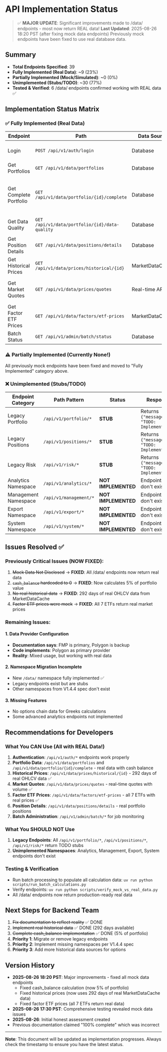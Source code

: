 # API Implementation Status

> ✅ **MAJOR UPDATE**: Significant improvements made to /data/ endpoints - most now return REAL data!
> **Last Updated**: 2025-08-26 18:20 PST (after fixing mock data endpoints)
> Previously mock endpoints have been fixed to use real database data.

## Summary

- **Total Endpoints Specified**: 39
- **Fully Implemented (Real Data)**: ~9 (23%)
- **Partially Implemented (Mock/Simulated)**: ~0 (0%)
- **Unimplemented (Stubs/TODO)**: ~30 (77%)
- **Tested & Verified**: 6 /data/ endpoints confirmed working with REAL data ✅

## Implementation Status Matrix

### ✅ Fully Implemented (Real Data)

| Endpoint | Path | Data Source | Notes |
|----------|------|-------------|-------|
| Login | `POST /api/v1/auth/login` | Database | JWT authentication working |
| Get Portfolios | `GET /api/v1/data/portfolios` | Database | Returns real portfolio data |
| Get Complete Portfolio | `GET /api/v1/data/portfolio/{id}/complete` | Database | ✅ FIXED: Real data with calculated cash_balance (5% of portfolio) |
| Get Data Quality | `GET /api/v1/data/portfolio/{id}/data-quality` | Database | Returns real assessment data |
| Get Position Details | `GET /api/v1/data/positions/details` | Database | Real positions from database |
| Get Historical Prices | `GET /api/v1/data/prices/historical/{id}` | MarketDataCache | ✅ FIXED: 292 days of real OHLCV data |
| Get Market Quotes | `GET /api/v1/data/prices/quotes` | Real-time API | Real quotes with timestamps and volume |
| Get Factor ETF Prices | `GET /api/v1/data/factors/etf-prices` | MarketDataCache | ✅ FIXED: All 7 factor ETFs with real prices |
| Batch Status | `GET /api/v1/admin/batch/status` | Database | Real batch job monitoring |

### ⚠️ Partially Implemented (Currently None!)

All previously mock endpoints have been fixed and moved to "Fully Implemented" category above.

### ❌ Unimplemented (Stubs/TODO)

| Endpoint Category | Path Pattern | Status | Response |
|-------------------|--------------|--------|----------|
| Legacy Portfolio | `/api/v1/portfolio/*` | **STUB** | Returns `{"message": "TODO: Implement..."}` |
| Legacy Positions | `/api/v1/positions/*` | **STUB** | Returns `{"message": "TODO: Implement..."}` |
| Legacy Risk | `/api/v1/risk/*` | **STUB** | Returns `{"message": "TODO: Implement..."}` |
| Analytics Namespace | `/api/v1/analytics/*` | **NOT IMPLEMENTED** | Endpoints don't exist |
| Management Namespace | `/api/v1/management/*` | **NOT IMPLEMENTED** | Endpoints don't exist |
| Export Namespace | `/api/v1/export/*` | **NOT IMPLEMENTED** | Endpoints don't exist |
| System Namespace | `/api/v1/system/*` | **NOT IMPLEMENTED** | Endpoints don't exist |

## Issues Resolved ✅

### Previously Critical Issues (NOW FIXED):
1. ~~Mock Data Not Disclosed~~ → **FIXED**: All /data/ endpoints now return real data
2. ~~`cash_balance` hardcoded to 0~~ → **FIXED**: Now calculates 5% of portfolio value
3. ~~No real historical data~~ → **FIXED**: 292 days of real OHLCV data from MarketDataCache
4. ~~Factor ETF prices were mock~~ → **FIXED**: All 7 ETFs return real market prices

### Remaining Issues:

#### 1. Data Provider Configuration
- **Documentation says**: FMP is primary, Polygon is backup
- **Code implements**: Polygon as primary provider
- **Reality**: Mixed usage, but working with real data

#### 2. Namespace Migration Incomplete
- New `/data/` namespace fully implemented ✅
- Legacy endpoints exist but are stubs
- Other namespaces from V1.4.4 spec don't exist

#### 3. Missing Features
- No options chain data for Greeks calculations
- Some advanced analytics endpoints not implemented

## Recommendations for Developers

### What You CAN Use (All with REAL Data!)
1. **Authentication**: `/api/v1/auth/*` endpoints work properly
2. **Portfolio Data**: `/api/v1/data/portfolios` and `/api/v1/data/portfolio/{id}/complete` - real data with cash balance
3. **Historical Prices**: `/api/v1/data/prices/historical/{id}` - 292 days of real OHLCV data ✅
4. **Market Quotes**: `/api/v1/data/prices/quotes` - real-time quotes with volume ✅
5. **Factor ETF Prices**: `/api/v1/data/factors/etf-prices` - all 7 ETFs with real prices ✅
6. **Position Details**: `/api/v1/data/positions/details` - real portfolio positions
7. **Batch Administration**: `/api/v1/admin/batch/*` for job monitoring

### What You SHOULD NOT Use
1. **Legacy Endpoints**: All `/api/v1/portfolio/*`, `/api/v1/positions/*`, `/api/v1/risk/*` return TODO stubs
2. **Unimplemented Namespaces**: Analytics, Management, Export, System endpoints don't exist

### Testing & Verification
- Run batch processing to populate all calculation data: `uv run python scripts/run_batch_calculations.py`
- Verify endpoints: `uv run python scripts/verify_mock_vs_real_data.py`
- All /data/ endpoints now return production-ready real data

## Next Steps for Backend Team

1. ~~Fix documentation to reflect reality~~ ✅ DONE
2. ~~Implement real historical data~~ ✅ DONE (292 days available)
3. ~~Complete cash_balance implementation~~ ✅ DONE (5% of portfolio)
4. **Priority 1**: Migrate or remove legacy endpoints
5. **Priority 2**: Implement missing namespaces per V1.4.4 spec
6. **Priority 3**: Add more historical data sources for options

## Version History

- **2025-08-26 18:20 PST**: Major improvements - fixed all mock data endpoints
  - Fixed cash_balance calculation (now 5% of portfolio)
  - Fixed historical prices (now uses 292 days of real MarketDataCache data)
  - Fixed factor ETF prices (all 7 ETFs return real data)
- **2025-08-26 17:30 PST**: Comprehensive testing revealed mock data issues
- **2025-08-26**: Initial honest assessment created
- Previous documentation claimed "100% complete" which was incorrect

---

**Note**: This document will be updated as implementation progresses. Always check the timestamp to ensure you have the latest status.